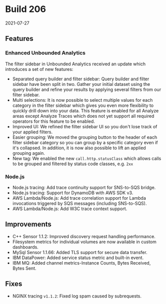 # Build 206

2021-07-27

## Features

### Enhanced Unbounded Analytics

The filter sidebar in Unbounded Analytics received an update which introduces a set of new
features:

- Separated query builder and filter sidebar: Query builder and filter sidebar have been split in two. Gather your initial dataset using the query builder and refine your results by applying several filters from our filter sidebar.
- Multi selections: It is now possible to select multiple values for each category in the filter sidebar which gives you even more flexibility to quickly drill down into your data. This feature is enabled for all Analyze areas except Analyze Traces which does not yet support all required operators for this feature to be enabled.
- Improved UI: We refined the filter sidebar UI so you don't lose track of your applied filters.
- Easier grouping: We moved the grouping button to the header of each filter sidebar category so you can group by a specific category even if it's collapsed. In addition, it is now also possible to lift an applied grouping again.
- New tag: We enabled the new `call.http.statusClass` which allows calls to be grouped and filtered by status code classes, e.g. `2xx`

### Node.js

- Node.js tracing: Add trace continuity support for SNS-to-SQS bridge.
- Node.js tracing: Support for DynamoDB with AWS SDK v3.
- AWS Lambda/Node.js: Add trace correlation support for Lambda invocations triggered by SQS messages (including SNS-to-SQS).
- AWS Lambda/Node.js: Add W3C trace context support.

## Improvements

- C++ Sensor 1.1.2: Improved discovery request handling performance.
- Filesystem metrics for individual volumes are now available in custom dashboards.
- MySql Sensor 1.1.66: Added TLS support for secure data transfer.
- IBM DataPower: Added service status metric and built-in event.
- IBM MQ: Added channel metrics-Instance Counts, Bytes Received, Bytes Sent.

## Fixes

- NGINX tracing `v1.1.2`: Fixed log spam caused by subrequests.
